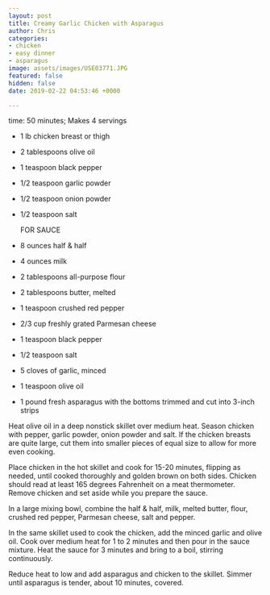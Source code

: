 ```yaml
---
layout: post
title: Creamy Garlic Chicken with Asparagus
author: Chris
categories:
- chicken
- easy dinner
- asparagus
image: assets/images/USE03771.JPG
featured: false
hidden: false
date: 2019-02-22 04:53:46 +0000

---
```

time: 50 minutes; Makes 4 servings

* 1 lb chicken breast or thigh
* 2 tablespoons olive oil
* 1 teaspoon black pepper
* 1/2 teaspoon garlic powder
* 1/2 teaspoon onion powder
* 1/2 teaspoon salt

  FOR SAUCE
* 8 ounces half & half
* 4 ounces milk
* 2 tablespoons all-purpose flour
* 2 tablespoons butter, melted
* 1 teaspoon crushed red pepper
* 2/3 cup freshly grated Parmesan cheese
* 1 teaspoon black pepper
* 1/2 teaspoon salt
* 5 cloves of garlic, minced
* 1 teaspoon olive oil
* 1 pound fresh asparagus with the bottoms trimmed and cut into 3-inch strips

Heat olive oil in a deep nonstick skillet over medium heat. Season chicken with pepper, garlic powder, onion powder and salt. If the chicken breasts are quite large, cut them into smaller pieces of equal size to allow for more even cooking.

Place chicken in the hot skillet and cook for 15-20 minutes, flipping as needed, until cooked thoroughly and golden brown on both sides. Chicken should read at least 165 degrees Fahrenheit on a meat thermometer. Remove chicken and set aside while you prepare the sauce.

In a large mixing bowl, combine the half & half, milk, melted butter, flour, crushed red pepper, Parmesan cheese, salt and pepper.

In the same skillet used to cook the chicken, add the minced garlic and olive oil. Cook over medium heat for 1 to 2 minutes and then pour in the sauce mixture. Heat the sauce for 3 minutes and bring to a boil, stirring continuously.

Reduce heat to low and add asparagus and chicken to the skillet. Simmer until asparagus is tender, about 10 minutes, covered.